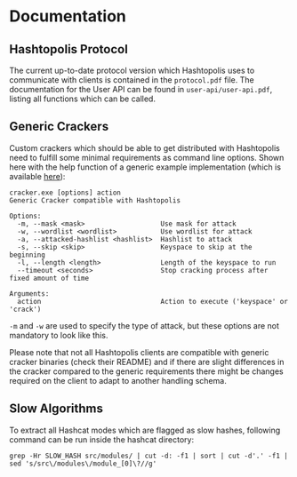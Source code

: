 # Documentation

## Hashtopolis Protocol

The current up-to-date protocol version which Hashtopolis uses to communicate with clients is contained in the `protocol.pdf` file. 
The documentation for the User API can be found in `user-api/user-api.pdf`, listing all functions which can be called.

## Generic Crackers

Custom crackers which should be able to get distributed with Hashtopolis need to fulfill some minimal requirements as command line options. Shown here with the help function of a generic example implementation (which is available [here](https://github.com/hashtopolis/generic-cracker)):

```
cracker.exe [options] action
Generic Cracker compatible with Hashtopolis

Options:
  -m, --mask <mask>                   Use mask for attack
  -w, --wordlist <wordlist>           Use wordlist for attack
  -a, --attacked-hashlist <hashlist>  Hashlist to attack
  -s, --skip <skip>                   Keyspace to skip at the beginning
  -l, --length <length>               Length of the keyspace to run
  --timeout <seconds>                 Stop cracking process after fixed amount of time

Arguments:
  action                              Action to execute ('keyspace' or 'crack')
```

`-m` and `-w` are used to specify the type of attack, but these options are not mandatory to look like this.

Please note that not all Hashtopolis clients are compatible with generic cracker binaries (check their README) and if there are slight differences in the cracker compared to the generic requirements there might be changes required on the client to adapt to another handling schema.

## Slow Algorithms

To extract all Hashcat modes which are flagged as slow hashes, following command can be run inside the hashcat directory:

```
grep -Hr SLOW_HASH src/modules/ | cut -d: -f1 | sort | cut -d'.' -f1 | sed 's/src\/modules\/module_[0]\?//g'
```
